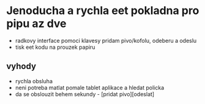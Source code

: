 # Jenoducha a rychla eet pokladna pro pipu az dve

* radkovy interface pomoci klavesy pridam pivo/kofolu, odeberu a odeslu
* tisk eet kodu na prouzek papiru

## vyhody

* rychla obsluha
* neni potreba matlat pomale tablet aplikace a hledat policka
* da se obslouzit behem sekundy - [pridat pivo][odeslat]
